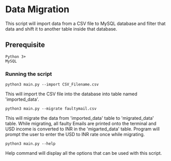 # Data Migration

This script will import data from a CSV file to MySQL database and filter that data and shift it to another table inside that database.

## Prerequisite

```
Python 3+
MySQL

```

### Running the script

```
python3 main.py --import CSV_Filename.csv
```
This will import the CSV file into the database into table named 'imported_data'.

```
python3 main.py --migrate faultymail.csv
```
This will migrate the data from 'imported_data' table to 'migrated_data' table.
While migrating, all faulty Emails are printed onto the terminal and USD income is converted to INR in the 'migarted_data' table.
Program will prompt the user to enter the USD to INR rate once while migrating.


```
python3 main.py --help
```
Help command will display all the options that can be used with this script.

